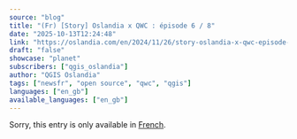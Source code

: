 ```yaml
---
source: "blog"
title: "(Fr) [Story] Oslandia x QWC : épisode 6 / 8"
date: "2025-10-13T12:24:48"
link: "https://oslandia.com/en/2024/11/26/story-oslandia-x-qwc-episode-6-8/"
draft: "false"
showcase: "planet"
subscribers: ["qgis_oslandia"]
author: "QGIS Oslandia"
tags: ["newsfr", "open source", "qwc", "qgis"]
languages: ["en_gb"]
available_languages: ["en_gb"]
---
```


<p class="qtranxs-available-languages-message qtranxs-available-languages-message-en">Sorry, this entry is only available in <a class="qtranxs-available-language-link qtranxs-available-language-link-fr" href="https://oslandia.com/fr/tag/qgis-en/feed/atom/" title="Fr">French</a>.</p>
